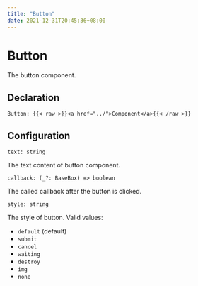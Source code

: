 ```yaml
---
title: "Button"
date: 2021-12-31T20:45:36+08:00
---
```


# Button

The button component.

## Declaration

```
Button: {{< raw >}}<a href="../">Component</a>{{< /raw >}}
```

## Configuration

```
text: string
```

The text content of button component.

```
callback: (_?: BaseBox) => boolean
```

The called callback after the button is clicked.

```
style: string
```

The style of button. Valid values:

- `default` (default)
- `submit`
- `cancel`
- `waiting`
- `destroy`
- `img`
- `none`
